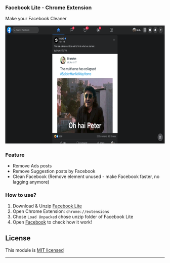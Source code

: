 ### Facebook Lite - Chrome Extension
Make your Facebook Cleaner

<img src="./demo.png" width="719.5" height="372.5" />

### Feature
* Remove Ads posts
* Remove Suggestion posts by Facebook
* Clean Facebook (Remove element unused - make Facebook faster, no lagging anymore)

### How to use?

1. Download & Unzip [Facebook Lite](https://github.com/minhchienwikipedia/facebook-lite/releases/)
2. Open Chrome Extension: `chrome://extensions`
3. Chose `Load Unpacked` chose unzip folder of Facebook Lite
4. Open [Facebook](https://www.facebook.com/) to check how it work!

## License

This module is [MIT licensed](./LICENSE)

---